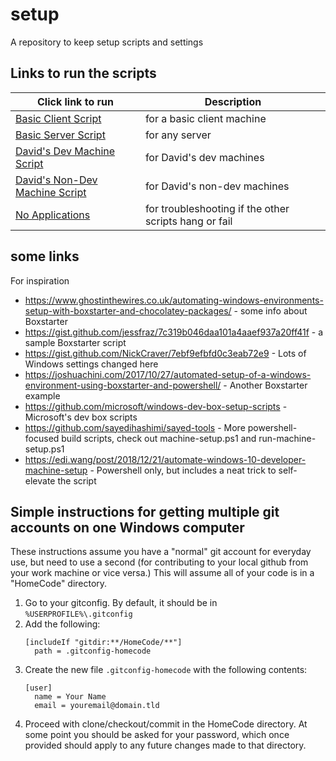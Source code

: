 # setup
A repository to keep setup scripts and settings

## Links to run the scripts

| Click link to run | Description |
|---------|---------|
| [Basic Client Script](https://boxstarter.org/package/url?https://raw.githubusercontent.com/Dessyreqt/setup/master/BasicClient.ps1) | for a basic client machine |
| [Basic Server Script](https://boxstarter.org/package/url?https://raw.githubusercontent.com/Dessyreqt/setup/master/BasicServer.ps1) | for any server |
| [David's Dev Machine Script](https://boxstarter.org/package/url?https://raw.githubusercontent.com/Dessyreqt/setup/master/David.ps1) | for David's dev machines |
| [David's Non-Dev Machine Script](https://boxstarter.org/package/url?https://raw.githubusercontent.com/Dessyreqt/setup/master/DavidNoDev.ps1) | for David's non-dev machines |
| [No Applications](https://boxstarter.org/package/url?https://raw.githubusercontent.com/Dessyreqt/setup/master/NoApps.ps1) | for troubleshooting if the other scripts hang or fail |

## some links
For inspiration

- https://www.ghostinthewires.co.uk/automating-windows-environments-setup-with-boxstarter-and-chocolatey-packages/ - some info about Boxstarter
- https://gist.github.com/jessfraz/7c319b046daa101a4aaef937a20ff41f - a sample Boxstarter script
- https://gist.github.com/NickCraver/7ebf9efbfd0c3eab72e9 - Lots of Windows settings changed here
- https://joshuachini.com/2017/10/27/automated-setup-of-a-windows-environment-using-boxstarter-and-powershell/ - Another Boxstarter example
- https://github.com/microsoft/windows-dev-box-setup-scripts - Microsoft's dev box scripts
- https://github.com/sayedihashimi/sayed-tools - More powershell-focused build scripts, check out machine-setup.ps1 and run-machine-setup.ps1
- https://edi.wang/post/2018/12/21/automate-windows-10-developer-machine-setup - Powershell only, but includes a neat trick to self-elevate the script

## Simple instructions for getting multiple git accounts on one Windows computer

These instructions assume you have a "normal" git account for everyday use, but need to use a second (for contributing to your local github from your work machine or vice versa.) This will assume all of your code is in a "HomeCode" directory.
1. Go to your gitconfig. By default, it should be in `%USERPROFILE%\.gitconfig`
1. Add the following:
    ```
    [includeIf "gitdir:**/HomeCode/**"]
      path = .gitconfig-homecode
    ```
1. Create the new file `.gitconfig-homecode` with the following contents:
    ```
    [user]
      name = Your Name
      email = youremail@domain.tld
    ```
1. Proceed with clone/checkout/commit in the HomeCode directory. At some point you should be asked for your password, which once provided should apply to any future changes made to that directory.
